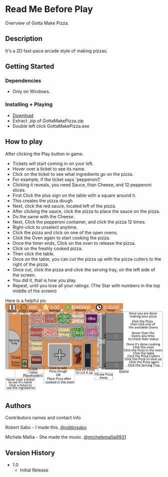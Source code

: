 # Read Me Before Play

Overview of Gotta Make Pizza.

## Description

It's a 2D fast-pace arcade style of making pizzas.

## Getting Started

### Dependencies

- Only on Windows.

### Installing + Playing

- [Download](bins/GottaMakePizza.zip)
- Extract .zip of GottaMakePizza.zip
- Double left click GottaMakePizza.exe

## How to play

After clicking the Play button in game.

- Tickets will start coming in on your left.
- Hover over a ticket to see its name.
- Click on the ticket to see what ingredients go on the pizza.
- For example, if the ticket says 'pepperoni1'
- Clicking it reveals, you need Sauce, than Cheese, and 12 pepperoni slices.
- First Click the plus sign on the table with a square around it.
- This creates the pizza dough
- Next, click the red sauce, located left of the pizza.
- After clicking the sauce, click the pizza to place the sauce on the pizza.
- Do the same with the Cheese.
- Next, Click the pepperoni container, and click the pizza 12 times.
- Right-click to unselect anytime.
- Click the pizza and click on one of the open ovens.
- Click the Oven again to start cooking the pizza.
- Once the timer ends, Click on the oven to release the pizza.
- Click on the freshly cooked pizza.
- Then click the table.
- Once on the table, you can cut the pizza up with the pizza cutters to the right of the pizza.
- Once cut, click the pizza and click the serving tray, on the left side of the screen.
- You did it, that is how you play.
- Repeat, until you lose all your ratings. (The Star with numbers in the top middle of the screen)

Here is a helpful pic
![alt text](helpfulgameinfo.png "Helpful game information")

## Authors

Contributors names and contact info

Robert Sabo - I made this.
[@robbysabo](https://github.com/robbysabo)

Michele Mallia - She made the music.
[@michelemallia9931](https://www.youtube.com/@michelemallia9931)

## Version History

- 1.0
  - Initial Release
